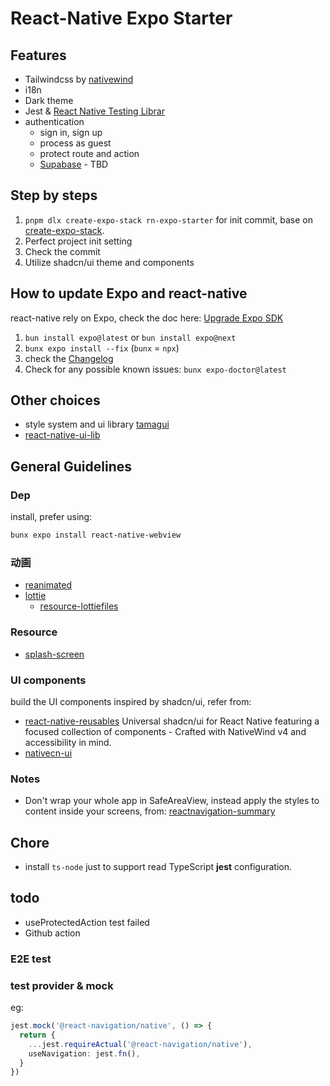 # React-Native Expo Starter

## Features

- Tailwindcss by [nativewind](https://www.nativewind.dev/v4/overview)
- i18n
- Dark theme
- Jest & [React Native Testing Librar](https://callstack.github.io/react-native-testing-library/)
- authentication
  - sign in, sign up
  - process as guest
  - protect route and action
  - [Supabase](https://supabase.com/docs/guides/auth/quickstarts/react-native) - TBD

## Step by steps

1. `pnpm dlx create-expo-stack rn-expo-starter` for init commit, base on [create-expo-stack](https://github.com/roninoss/create-expo-stack).
2. Perfect project init setting
3. Check the commit
4. Utilize shadcn/ui theme and components

## How to update Expo and react-native

react-native rely on Expo, check the doc here: [Upgrade Expo SDK](https://docs.expo.dev/workflow/upgrading-expo-sdk-walkthrough/)

1. `bun install expo@latest` or `bun install expo@next`
2. `bunx expo install --fix` (`bunx` = `npx`)
3. check the [Changelog](https://github.com/expo/expo/blob/main/packages/expo/CHANGELOG.md)
4. Check for any possible known issues: `bunx expo-doctor@latest`

## Other choices

- style system and ui library [tamagui](https://tamagui.dev/)
- [react-native-ui-lib](https://github.com/wix/react-native-ui-lib)

## General Guidelines

### Dep

install, prefer using:

```sh
bunx expo install react-native-webview
```

### 动画

- [reanimated](https://github.com/software-mansion/react-native-reanimated/)
- [lottie](https://github.com/lottie-react-native/lottie-react-native)
  - [resource-lottiefiles](https://lottiefiles.com/)

### Resource

- [splash-screen](https://hotpot.ai/templates/splash-screen/10)

### UI components

build the UI components inspired by shadcn/ui, refer from:

- [react-native-reusables](https://github.com/mrzachnugent/react-native-reusables) Universal shadcn/ui for React Native featuring a focused collection of components - Crafted with NativeWind v4 and accessibility in mind.
- [nativecn-ui](https://github.com/Mobilecn-UI/nativecn-ui)

### Notes

- Don't wrap your whole app in SafeAreaView, instead apply the styles to content inside your screens, from: [reactnavigation-summary](https://reactnavigation.org/docs/handling-safe-area/#summary)

## Chore

- install `ts-node` just to support read TypeScript **jest** configuration.

## todo

- useProtectedAction test failed
- Github action

### E2E test

### test provider & mock

eg:

```ts
jest.mock('@react-navigation/native', () => {
  return {
    ...jest.requireActual('@react-navigation/native'),
    useNavigation: jest.fn(),
  }
})
```
